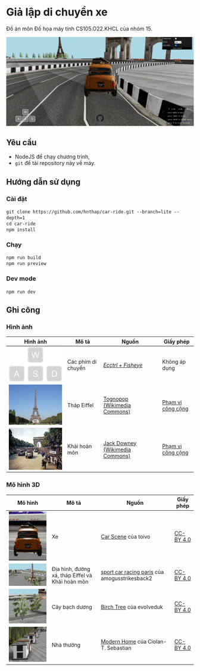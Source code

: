 # Giả lập di chuyển xe

Đồ án môn Đồ họa máy tính CS105.O22.KHCL của nhóm 15.

![Starting Screen](./images/starting-screen.png)

## Yêu cầu

- NodeJS để chạy chương trình,
- `git` để tải repository này về máy.

## Hướng dẫn sử dụng

### Cài đặt

```{bash}
git clone https://github.com/hnthap/car-ride.git --branch=lite --depth=1
cd car-ride
npm install
```

### Chạy

```{bash}
npm run build
npm run preview
```

### Dev mode

```{bash}
npm run dev
```

## Ghi công

### Hình ảnh

| Hình ảnh | Mô tả | Nguồn | Giấy phép |
| --- | --- | --- | --- |
| <img src="public/controls.png" width="200px" alt="Các phím di chuyển" /> | Các phím di chuyển | [*Ecctrl + Fisheye*](https://codesandbox.io/s/nvk9pf) | Không áp dụng |
| <img src="public/Eiffel_Tower_20051010.jpg" width="300px" alt="Tháp Eiffel" /> | Tháp Eiffel | [Tognopop (Wikimedia Commons)](https://commons.wikimedia.org/wiki/File:Eiffel_Tower_20051010.jpg) | [Phạm vi công cộng](https://en.wikipedia.org/wiki/Public_domain) |
| <img src="public/Crowds_of_French_patriots_line_the_Champs_Elysees-edit2.jpg" width="300px" alt="Khải hoàn môn" /> | Khải hoàn môn | [Jack Downey (Wikimedia Commons)](https://commons.wikimedia.org/wiki/File:Crowds_of_French_patriots_line_the_Champs_Elysees-edit2.jpg) | [Phạm vi công cộng](https://en.wikipedia.org/wiki/Public_domain) |

### Mô hình 3D

| Mô hình | Mô tả | Nguồn | Giấy phép |
| --- | --- | --- | --- |
| <img src="images/car.png" width="200px" alt="Car Scene" /> | Xe | [Car Scene](https://skfb.ly/6uSoM) của toivo | [CC-BY 4.0](./LICENSES/cc-by-4-0.txt) |
| <img src="images/ground.png" width="300px" alt="Địa hình, đường xá, tháp Eiffel và Khải hoàn môn" /> | Địa hình, đường xá, tháp Eiffel và Khải hoàn môn | [sport car racing paris](https://skfb.ly/oIME6) của amogusstrikesback2 | [CC-BY 4.0](./LICENSES/cc-by-4-0.txt) |
| <img src="images/birch.png" width="300px" alt="Cây bạch dương" /> | Cây bạch dương | [Birch Tree](https://sketchfab.com/3d-models/birch-tree-aa842dffd9654d33b8b91170ce83c172) của evolveduk | [CC-BY 4.0](./LICENSES/cc-by-4-0.txt) |
| <img src="images/modern-house.png" width="300px" alt="Nhà thường" /> | Nhà thường | [Modern Home](https://sketchfab.com/3d-models/modern-home-7054d2d8710b4213ad3857c1e37e57ec) của Ciolan-T. Sebastian | [CC-BY 4.0](./LICENSES/cc-by-4-0.txt) |
